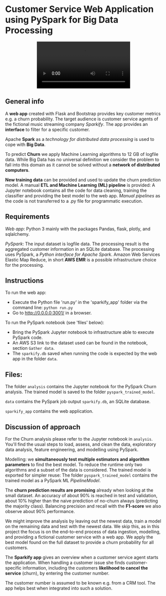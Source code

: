 # Customer Service Web Application using PySpark for Big Data Processing

<div align="center">
  <video src="https://github.com/janhenner/SparkChurnAnalysis/blob/master/video/SparkChurnAnalysisDashboard.mov?raw=true" alt="Sparkify Churn Analysis Project"></video><br>
</div>

## General info
A __web app__ created with Flask and Bootstrap provides key customer metrics e.g. a churn probability. The target audience is customer service agents of the fictional music streaming company _Sparkify_. The app provides an __interface__ to filter for a specific customer.

Apache __Spark__ as a _technology for distributed data processing_ is used to cope with __Big Data__.

To predict __Churn__ we apply Machine Learning algorithms to 12 GB of logfile data. While Big Data has no universal definition we consider the problem to fall into this domain as it cannot be solved without a __network of distributed computers__.

__New training data__ can be provided and used to update the churn prediction model. A manual __ETL and Machine Learning (ML) pipeline__ is provided: A Jupyter notebook contains all the code for data cleaning, training the classifier and providing the best model to the web app. _Manual pipelines_ as the code is not transferred to a .py file for programmatic execution.

## Requirements
_Web app_: Python 3 mainly with the packages Pandas, flask, plotly, and sqlalchemy.

_PySpark_: The input dataset is logfile data. The processing result is the aggregated customer information in an SQLite database. The processing uses PySpark, a _Python interface for Apache Spark_. Amazon Web Services Elastic Map Reduce, in short __AWS EMR__ is a possible infrastructure choice for the processing.

## Instructions
To run the web app:
- Execute the Python file 'run.py' in the 'sparkify_app' folder via the command line:
    `python run.py`
- Go to http://0.0.0.0:3001/ in a browser.

To run the PySpark notebook (see 'files' below):
- Bring the PySpark Jupyter notebook to infrastructure able to execute PySpark code.
- An AWS S3 link to the dataset used can be found in the notebook, section `Gather data`.
- The `sparkify.db` saved when running the code is expected by the web app in the folder `data`.

## Files:
The folder `analysis` contains the Jupyter notebook for the PySpark Churn analysis. The trained model is saved to the folder `pyspark_trained_model`.

`data` contains the PySpark job output `sparkify.db`, an SQLite database.

`sparkify_app` contains the web application.

## Discussion of approach
For the Churn analysis please refer to the Jupyter notebook in `analysis`. You'll find the usual steps to load, assess, and clean the data, exploratory data analysis, feature engineering, and modelling using PySpark.

Modelling: we __simultaneously test multiple estimators and algorithm parameters__ to find the best model. To reduce the runtime only two algorithms and a subset of the data is considered. The trained model is exported for simpler reuse: The folder `pyspark_trained_model` contains the trained model as a PySpark ML _PipelineModel_.

The __churn prediction results are promising__ already when looking at the small dataset. An accuracy of about 90% is reached in test and validation, about 10% higher than the naive prediction of no-churn always (predicting the majority class). Balancing precision and recall with the __F1-score__ we also observe about 90% performance.

We might improve the analysis by leaving out the newest data, train a model on the remaining data and test with the newest data. We skip this, as in this project the focus is on the end-to-end process of data ingestion, modelling, and providing a fictional customer service with a web app. We apply the best model found on the full dataset to provide a churn probability for all customers.

The __Sparkify app__ gives an overview when a customer service agent starts the application. When handling a customer issue she finds customer-specific information, including the customers __likelihood to cancel the service__ (churn), by entering the customer number.

The customer number is assumed to be known e.g. from a CRM tool. The app helps best when integrated into such a solution.
